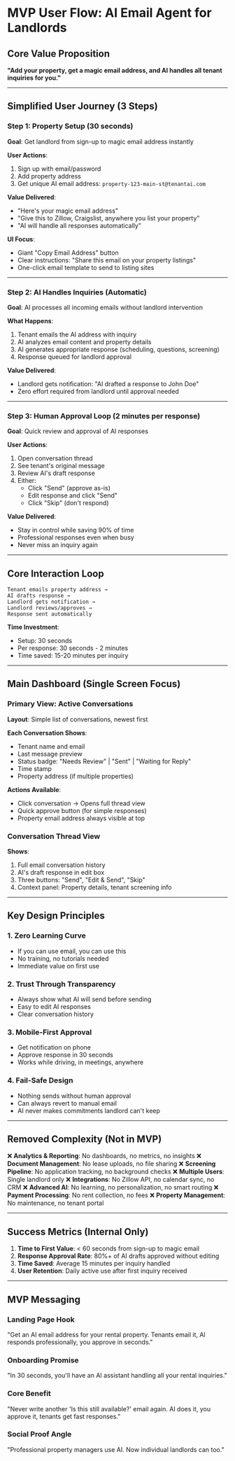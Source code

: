 # MVP User Flow: AI Email Agent for Landlords

## Core Value Proposition
**"Add your property, get a magic email address, and AI handles all tenant inquiries for you."**

---

## Simplified User Journey (3 Steps)

### Step 1: Property Setup (30 seconds)
**Goal**: Get landlord from sign-up to magic email address instantly

**User Actions**:
1. Sign up with email/password
2. Add property address
3. Get unique AI email address: `property-123-main-st@tenantai.com`

**Value Delivered**: 
- "Here's your magic email address"
- "Give this to Zillow, Craigslist, anywhere you list your property"
- "AI will handle all responses automatically"

**UI Focus**: 
- Giant "Copy Email Address" button
- Clear instructions: "Share this email on your property listings"
- One-click email template to send to listing sites

---

### Step 2: AI Handles Inquiries (Automatic)
**Goal**: AI processes all incoming emails without landlord intervention

**What Happens**:
1. Tenant emails the AI address with inquiry
2. AI analyzes email content and property details
3. AI generates appropriate response (scheduling, questions, screening)
4. Response queued for landlord approval

**Value Delivered**:
- Landlord gets notification: "AI drafted a response to John Doe"
- Zero effort required from landlord until approval needed

---

### Step 3: Human Approval Loop (2 minutes per response)
**Goal**: Quick review and approval of AI responses

**User Actions**:
1. Open conversation thread
2. See tenant's original message
3. Review AI's draft response
4. Either:
   - Click "Send" (approve as-is)
   - Edit response and click "Send"
   - Click "Skip" (don't respond)

**Value Delivered**:
- Stay in control while saving 90% of time
- Professional responses even when busy
- Never miss an inquiry again

---

## Core Interaction Loop

```
Tenant emails property address → 
AI drafts response → 
Landlord gets notification → 
Landlord reviews/approves → 
Response sent automatically
```

**Time Investment**: 
- Setup: 30 seconds
- Per response: 30 seconds - 2 minutes
- Time saved: 15-20 minutes per inquiry

---

## Main Dashboard (Single Screen Focus)

### Primary View: Active Conversations
**Layout**: Simple list of conversations, newest first

**Each Conversation Shows**:
- Tenant name and email
- Last message preview
- Status badge: "Needs Review" | "Sent" | "Waiting for Reply"
- Time stamp
- Property address (if multiple properties)

**Actions Available**:
- Click conversation → Opens full thread view
- Quick approve button (for simple responses)
- Property email address always visible at top

### Conversation Thread View
**Shows**:
1. Full email conversation history
2. AI's draft response in edit box
3. Three buttons: "Send", "Edit & Send", "Skip"
4. Context panel: Property details, tenant screening info

---

## Key Design Principles

### 1. Zero Learning Curve
- If you can use email, you can use this
- No training, no tutorials needed
- Immediate value on first use

### 2. Trust Through Transparency
- Always show what AI will send before sending
- Easy to edit AI responses
- Clear conversation history

### 3. Mobile-First Approval
- Get notification on phone
- Approve response in 30 seconds
- Works while driving, in meetings, anywhere

### 4. Fail-Safe Design
- Nothing sends without human approval
- Can always revert to manual email
- AI never makes commitments landlord can't keep

---

## Removed Complexity (Not in MVP)

❌ **Analytics & Reporting**: No dashboards, no metrics, no insights
❌ **Document Management**: No lease uploads, no file sharing
❌ **Screening Pipeline**: No application tracking, no background checks
❌ **Multiple Users**: Single landlord only
❌ **Integrations**: No Zillow API, no calendar sync, no CRM
❌ **Advanced AI**: No learning, no personalization, no smart routing
❌ **Payment Processing**: No rent collection, no fees
❌ **Property Management**: No maintenance, no tenant portal

---

## Success Metrics (Internal Only)

1. **Time to First Value**: < 60 seconds from sign-up to magic email
2. **Response Approval Rate**: 80%+ of AI drafts approved without editing
3. **Time Saved**: Average 15 minutes per inquiry handled
4. **User Retention**: Daily active use after first inquiry received

---

## MVP Messaging

### Landing Page Hook
"Get an AI email address for your rental property. Tenants email it, AI responds professionally, you approve in seconds."

### Onboarding Promise
"In 30 seconds, you'll have an AI assistant handling all your rental inquiries."

### Core Benefit
"Never write another 'Is this still available?' email again. AI does it, you approve it, tenants get fast responses."

### Social Proof Angle
"Professional property managers use AI. Now individual landlords can too."